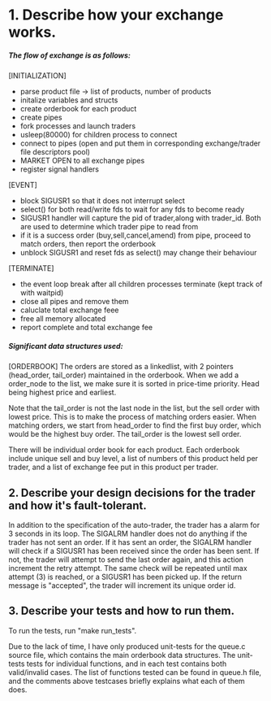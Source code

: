 # 1. Describe how your exchange works.

##### The flow of exchange is as follows:

[INITIALIZATION]
- parse product file -> list of products, number of products
- initalize variables and structs
- create orderbook for each product
- create pipes
- fork processes and launch traders
- usleep(80000) for children process to connect
- connect to pipes (open and put them in corresponding exchange/trader file descriptors pool)
- MARKET OPEN to all exchange pipes
- register signal handlers

[EVENT]
- block SIGUSR1 so that it does not interrupt select
- select() for both read/write fds to wait for any fds to become ready
- SIGUSR1 handler will capture the pid of trader,along with trader_id. Both are used to determine which trader pipe to read from
- if it is a success order (buy,sell,cancel,amend) from pipe, proceed to match orders, then report the orderbook
- unblock SIGUSR1 and reset fds as select() may change their behaviour

[TERMINATE]
- the event loop break after all children processes terminate (kept track of with waitpid)
- close all pipes and remove them 
- caluclate total exchange feee
- free all memory allocated
- report complete and total exchange fee


##### Significant data structures used:

[ORDERBOOK]
The orders are stored as a linkedlist, with 2 pointers (head_order, tail_order) maintained in the orderbook. When we add a order_node to the list, we make sure it is sorted in price-time priority. Head being highest price and earliest. 

Note that the tail_order is not the last node in the list, but the sell order with lowest price. This is to make the process of matching orders easier. When matching orders, we start from head_order to find the first buy order, which would be the highest buy order. The tail_order is the lowest sell order. 

There will be individual order book for each product. Each orderbook include unique sell and buy level, a list of numbers of this product held per trader, and a list of exchange fee put in this product per trader. 


## 2. Describe your design decisions for the trader and how it's fault-tolerant.

In addition to the specification of the auto-trader, the trader has a alarm for 3 seconds in its loop. The SIGALRM handler does not do anything if the trader has not sent an order. If it has sent an order, the SIGALRM handler will check if a SIGUSR1 has been received since the order has been sent. If not, the trader will attempt to send the last order again, and this action increment the retry attempt. The same check will be repeated until max attempt (3) is reached, or a SIGUSR1 has been picked up. If the return message is "accepted", the trader will increment its unique order id. 


## 3. Describe your tests and how to run them.

To run the tests, run "make run_tests".

Due to the lack of time, I have only produced unit-tests for the queue.c source file, which contains the main orderbook data structures. The unit-tests tests for individual functions, and in each test contains both valid/invalid cases. 
The list of functions tested can be found in queue.h file, and the comments above testcases briefly explains what each of them does.

